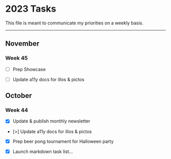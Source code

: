 # 2023 Tasks

This file is meant to communicate my priorities on a weekly basis.

---

## November

### Week 45

- [ ] Prep Showcase
- [ ] Update a11y docs for illos & pictos


## October

### Week 44

- [x] Update & publish monthly newsletter
- [>] Update a11y docs for illos & pictos
- [x] Prep beer pong tournament for Halloween party
- [x] Launch markdown task list...

